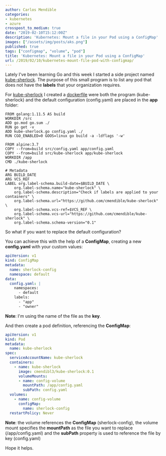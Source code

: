 ```yaml
---
author: Carlos Mendible
categories:
- kubernetes
- azure
crosspost_to_medium: true
date: "2019-02-10T15:12:00Z"
description: 'Kubernetes: Mount a file in your Pod using a ConfigMap'
images: ["/assets/img/posts/aks.png"]
published: true
tags: ["configmap", "volume", "pod"]
title: 'Kubernetes: Mount a file in your Pod using a ConfigMap'
url: /2019/02/10/kubernetes-mount-file-pod-with-configmap/
---
```


Lately I've been learning Go and this week I started a side project named [kube-sherlock](https://github.com/cmendible/kube-sherlock). The purpose of this small program is to list any pod that does not have the **labels** that your organization requires.

For [kube-sherlock](https://github.com/cmendible/kube-sherlock) I created a [dockerfile](https://github.com/cmendible/kube-sherlock/blob/master/dockerfile) were both the program (kube-sherlock) and the default configuration (config.yaml) are placed in the **app** folder:

```docker
FROM golang:1.11.5 AS build
WORKDIR /src
ADD go.mod go.sum ./
RUN go get -v
ADD kube-sherlock.go config.yaml ./
RUN CGO_ENABLED=0 GOOS=linux go build -a -ldflags '-w'

FROM alpine:3.7
COPY --from=build src/config.yaml app/config.yaml
COPY --from=build src/kube-sherlock app/kube-sherlock
WORKDIR /app
CMD ./kube-sherlock

# Metadata
ARG BUILD_DATE
ARG VCS_REF
LABEL org.label-schema.build-date=$BUILD_DATE \
    org.label-schema.name="kube-sherlock" \
    org.label-schema.description="Check if labels are applied to your containers" \
    org.label-schema.url="https://github.com/cmendible/kube-sherlock" \
    org.label-schema.vcs-ref=$VCS_REF \
    org.label-schema.vcs-url="https://github.com/cmendible/kube-sherlock" \
    org.label-schema.schema-version="0.1"
```

So what if you want to replace the default configuration?

You can achieve this with the help of a **ConfigMap**, creating a new **config.yaml** with your custom values:

``` yaml
apiVersion: v1
kind: ConfigMap
metadata:
  name: sherlock-config
  namespace: default
data:
  config.yaml: |
    namespaces:
      - default
    labels:
      - "app"
      - "owner"
```

**Note**: I'm using the name of the file as the **key**.

And then create a pod definition, referencing the **ConfigMap**:

``` yaml
apiVersion: v1
kind: Pod
metadata:
  name: kube-sherlock
spec:
  serviceAccountName: kube-sherlock
  containers:
    - name: kube-sherlock
      image: cmendibl3/kube-sherlock:0.1
      volumeMounts:
      - name: config-volume
        mountPath: /app/config.yaml
        subPath: config.yaml
  volumes:
    - name: config-volume
      configMap:
        name: sherlock-config
  restartPolicy: Never
```

**Note**: the volume references the **ConfigMap** (sherlock-config), the volume mount specifies the **mountPath** as the file you want to replace (/app/config.yaml) and the **subPath** property is used to reference the file by key (config.yaml)

Hope it helps.